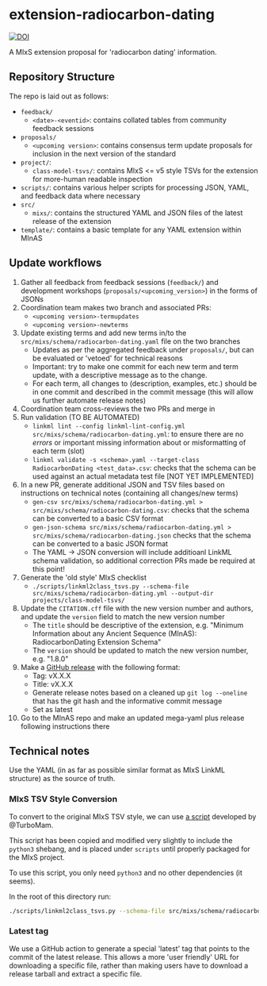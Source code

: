 # extension-radiocarbon-dating

[![DOI](https://zenodo.org/badge/DOI/10.5281/zenodo.16135993.svg)](https://doi.org/10.5281/zenodo.16135993)

A MIxS extension proposal for 'radiocarbon dating' information.

## Repository Structure

The repo is laid out as follows:

- `feedback/`
  - `<date>-<eventid>`: contains collated tables from community feedback sessions
- `proposals/`
  - `<upcoming version>`: contains consensus term update proposals for inclusion in the next version of the standard
- `project/`:
  - `class-model-tsvs/`: contains MIxS <= v5 style TSVs for the extension for more-human readable inspection
- `scripts/`: contains various helper scripts for processing JSON, YAML, and feedback data where necessary
- `src/`
  - `mixs/`: contains the structured YAML and JSON files of the latest release of the extension
- `template/`: contains a basic template for any YAML extension within MInAS

## Update workflows

1. Gather all feedback from feedback sessions (`feedback/`) and development workshops (`proposals/<upcoming_version>`) in the forms of JSONs
2. Coordination team makes two branch and associated PRs:
   - `<upcoming version>-termupdates`
   - `<upcoming version>-newterms`
3. Update existing terms and add new terms in/to the `src/mixs/schema/radiocarbon-dating.yaml` file on the two branches
   - Updates as per the aggregated feedback under `proposals/`, but can be evaluated or 'vetoed' for technical reasons
   - Important: try to make one commit for each new term and term update, with a descriptive message as to the change.
   - For each term, all changes to (description, examples, etc.) should be in one commit and described in the commit message (this will allow us further automate release notes)
4. Coordination team cross-reviews the two PRs and merge in
5. Run validation (TO BE AUTOMATED)
   - `linkml lint --config linkml-lint-config.yml src/mixs/schema/radiocarbon-dating.yml`: to ensure there are no _errors_ or important missing information about or misformatting of each term (slot)
   - `linkml validate -s <schema>.yaml --target-class RadiocarbonDating <test_data>.csv`: checks that the schema can be used against an actual metadata test file [NOT YET IMPLEMENTED]
6. In a new PR, generate additional JSON and TSV files based on instructions on technical notes (containing all changes/new terms)
   - `gen-csv src/mixs/schema/radiocarbon-dating.yml > src/mixs/schema/radiocarbon-dating.csv`: checks that the schema can be converted to a basic CSV format
   - `gen-json-schema src/mixs/schema/radiocarbon-dating.yml > src/mixs/schema/radiocarbon-dating.json` checks that the schema can be converted to a basic JSON format
   - The YAML -> JSON conversion will include additioanl LinkML schema validation, so additional correction PRs made be required at this point!
7. Generate the 'old style' MIxS checklist
   - `./scripts/linkml2class_tsvs.py --schema-file src/mixs/schema/radiocarbon-dating.yml --output-dir projects/class-model-tsvs/`
8. Update the `CITATION.cff` file with the new version number and authors, and update the `version` field to match the new version number
   - The `title` should be descriptive of the extension, e.g. "Minimum Information about any Ancient Sequence (MInAS): RadiocarbonDating Extension Schema"
   - The `version` should be updated to match the new version number, e.g. "1.8.0"
9. Make a [GitHub release](https://github.com/MIxS-MInAS/extension-radiocarbon-dating/releases) with the following format:
   - Tag: vX.X.X
   - Title: vX.X.X
   - Generate release notes based on a cleaned up `git log --oneline` that has the git hash and the informative commit message
   - Set as latest
10. Go to the MInAS repo and make an updated mega-yaml plus release following instructions there

## Technical notes

Use the YAML (in as far as possible similar format as MIxS LinkML structure) as the source of truth.

### MIxS TSV Style Conversion

To convert to the original MIxS TSV style, we can use [a script](https://github.com/GenomicsStandardsConsortium/mixs/blob/a7df14c160ebab176bbc5ac212b869371270d464/src/scripts/linkml2class_tsvs.py) developed by @TurboMam.

This script has been copied and modified very slightly to include the `python3` shebang, and is placed under `scripts` until properly packaged for the MIxS project.

To use this script, you only need `python3` and no other dependencies (it seems).

In the root of this directory run:

```bash
./scripts/linkml2class_tsvs.py --schema-file src/mixs/schema/radiocarbon-dating.yml --output-dir projects/class-model-tsvs/
```

### Latest tag

We use a GitHub action to generate a special 'latest' tag that points to the commit of the latest release.
This allows a more 'user friendly' URL for downloading a specific file, rather than making users have to download a release tarball and extract a specific file.
